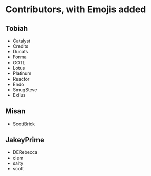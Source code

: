# Contributors, with Emojis added

## Tobiah

* Catalyst
* Credits
* Ducats
* Forma
* GOTL
* Lotus
* Platinum
* Reactor
* Endo
* SmugSteve
* Exilus

## Misan

* ScottBrick

## JakeyPrime

* DERebecca
* clem
* salty
* scott